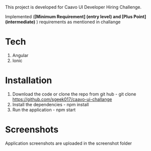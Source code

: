 This project is developed for Caavo UI Developer Hiring Challenge.

Implemented
(**[Minimum Requirement] (entry level) and [Plus Point] (intermediate)** ) requirements as mentioned in challange

# Tech

1. Angular
2. Ionic

# Installation

1. Download the code or clone the repo from git hub - git clone https://github.com/sgeek017/caavo-ui-challange
2. Install the dependencies - npm install
3. Run the application - npm start

# Screenshots

Application screenshots are uploaded in the screenshot folder
